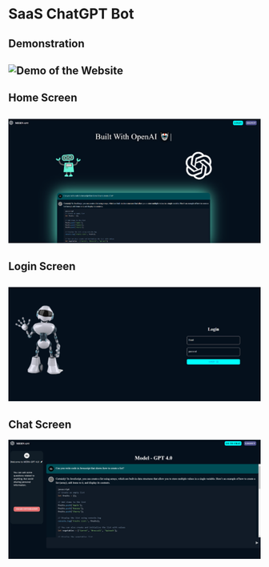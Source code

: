 ﻿# SaaS ChatGPT Bot

## Demonstration
![Demo of the Website](Chatbot.gif)
---
## Home Screen
![Home Screen](home_screen.png)
---
## Login Screen
![Login Screen](login_screen.png)
---
## Chat Screen
![Chat Screen](chat_screen.png)
 
